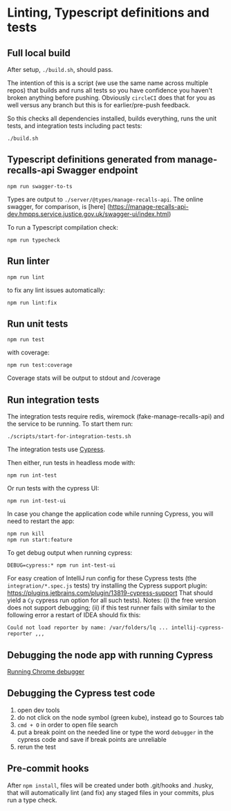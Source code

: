 
# Linting, Typescript definitions and tests

## Full local build
After setup, `./build.sh`, should pass.

The intention of this is
a script (we use the same name across multiple repos) that builds and runs all tests so you have confidence
you haven't broken anything before pushing.  Obviously `circleCI` does that for you as
well versus any branch but this is for earlier/pre-push feedback.

So this checks all dependencies installed, builds everything, runs the unit tests,
and integration tests including pact tests:

`./build.sh`

## Typescript definitions generated from manage-recalls-api Swagger endpoint
```
npm run swagger-to-ts
```

Types are output to `./server/@types/manage-recalls-api`.
The online swagger, for comparison, is [here]
(https://manage-recalls-api-dev.hmpps.service.justice.gov.uk/swagger-ui/index.html)

To run a Typescript compilation check:
```
npm run typecheck
```

## Run linter

`npm run lint`

to fix any lint issues automatically:

`npm run lint:fix`

## Run unit tests

`npm run test`

with coverage:

`npm run test:coverage`

Coverage stats will be output to stdout and /coverage

## Run integration tests

The integration tests require redis, wiremock (fake-manage-recalls-api) and the service to be running.  To start them run:

`./scripts/start-for-integration-tests.sh`

The integration tests use [Cypress](https://docs.cypress.io/).

Then either, run tests in headless mode with:

`npm run int-test`

Or run tests with the cypress UI:

`npm run int-test-ui`

In case you change the application code while running Cypress, you will need to restart the app:

```
npm run kill
npm run start:feature
```

To get debug output when running cypress:

`DEBUG=cypress:* npm run int-test-ui`

For easy creation of IntelliJ run config for these Cypress tests
(the `integration/*.spec.js` tests) try installing the Cypress support plugin: https://plugins.jetbrains.com/plugin/13819-cypress-support
That should yield a `Cy` cypress run option for all such tests).
Notes: (i) the free version does not support debugging; (ii) if this test runner fails with similar
to the following error a restart of IDEA should fix this:
```
Could not load reporter by name: /var/folders/lq ... intellij-cypress-reporter ,,,
```

## Debugging the node app with running Cypress
[Running Chrome debugger](./running-app.md)

## Debugging the Cypress test code
1. open dev tools
2. do not click on the node symbol (green kube), instead go to Sources tab
3. `cmd + O` in order to open file search
4. put a break point on the needed line or type the word `debugger` in the cypress code and save if break points are unreliable 
5. rerun the test 

## Pre-commit hooks
After `npm install`, files will be created under both .git/hooks and .husky, that will automatically lint (and fix) any staged files in your commits, plus run a type check.

